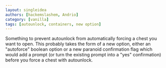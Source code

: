 ```yaml
---
layout: singleidea
authors: [hackemslashem, Andrio]
category: [vanilla]
tags: [autounlock, containers, new option]
---
```

Something to prevent autounlock from automatically forcing a chest you want to
open. This probably takes the form of a new option, either an "autoforce"
boolean option or a new paranoid confirmation flag which would add a prompt (or
turn the existing prompt into a "yes" confirmation) before you force a chest
with autounlock.
